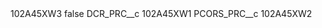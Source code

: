 <?xml version="1.0" encoding="UTF-8"?>
<CustomMetadata xmlns="http://soap.sforce.com/2006/04/metadata" xmlns:xsi="http://www.w3.org/2001/XMLSchema-instance" xmlns:xsd="http://www.w3.org/2001/XMLSchema">
    <label>102A45XW3</label>
    <protected>false</protected>
    <values>
        <field>DCR_PRC__c</field>
        <value xsi:type="xsd:string">102A45XW1</value>
    </values>
    <values>
        <field>PCORS_PRC__c</field>
        <value xsi:type="xsd:string">102A45XW2</value>
    </values>
</CustomMetadata>

